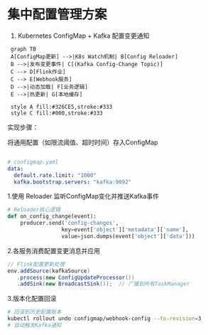 # 集中配置管理方案

1. Kubernetes ConfigMap + Kafka 配置变更通知

  ```  mermaid
   graph TB
   A[ConfigMap更新] -->|K8s Watch机制| B[Config Reloader]
   B -->|发布变更事件| C[(Kafka Config-Change Topic)]
   C --> D[Flink作业]
   C --> E[Webhook服务]
   D -->|动态加载| F[业务逻辑]
   E -->|热更新| G[本地缓存]

   style A fill:#326CE5,stroke:#333
   style C fill:#000,stroke:#333
```

实现步骤：

将通用配置（如限流阈值、超时时间）存入ConfigMap

```yaml

# configmap.yaml
data:
  default.rate.limit: "1000"
  kafka.bootstrap.servers: "kafka:9092"
```

1.使用 Reloader 监听ConfigMap变化并推送Kafka事件

```python
# Reloader核心逻辑
def on_config_change(event):
    producer.send('config-changes', 
                 key=event['object']['metadata']['name'],
                 value=json.dumps(event['object']['data']))
```

2.各服务消费配置变更消息并应用

```java
// Flink配置更新处理
env.addSource(kafkaSource)
   .process(new ConfigUpdateProcessor())
   .addSink(new BroadcastSink());  // 广播到所有TaskManager
```

3.版本化配置回滚

```bash
# 回滚到历史配置版本
kubectl rollout undo configmap/webhook-config --to-revision=3
# 自动触发Kafka通知
```